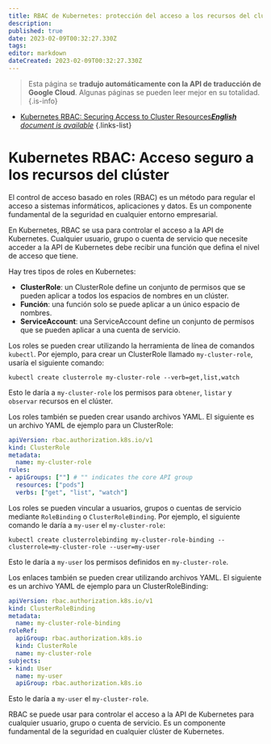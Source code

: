 ```yaml
---
title: RBAC de Kubernetes: protección del acceso a los recursos del clúster
description: 
published: true
date: 2023-02-09T00:32:27.330Z
tags: 
editor: markdown
dateCreated: 2023-02-09T00:32:27.330Z
---
```


> Esta página se **tradujo automáticamente con la API de traducción de Google Cloud**.
Algunas páginas se pueden leer mejor en su totalidad.{.is-info}



- [Kubernetes RBAC: Securing Access to Cluster Resources***English** document is available*](/en/Knowledge-base/Kubernetes/kubernetes-rbac-securing-access-to-cluster-resources)
{.links-list}


# Kubernetes RBAC: Acceso seguro a los recursos del clúster

El control de acceso basado en roles (RBAC) es un método para regular el acceso a sistemas informáticos, aplicaciones y datos. Es un componente fundamental de la seguridad en cualquier entorno empresarial.

En Kubernetes, RBAC se usa para controlar el acceso a la API de Kubernetes. Cualquier usuario, grupo o cuenta de servicio que necesite acceder a la API de Kubernetes debe recibir una función que defina el nivel de acceso que tiene.

Hay tres tipos de roles en Kubernetes:

- **ClusterRole**: un ClusterRole define un conjunto de permisos que se pueden aplicar a todos los espacios de nombres en un clúster.
- **Función**: una función solo se puede aplicar a un único espacio de nombres.
- **ServiceAccount**: una ServiceAccount define un conjunto de permisos que se pueden aplicar a una cuenta de servicio.

Los roles se pueden crear utilizando la herramienta de línea de comandos `kubectl`. Por ejemplo, para crear un ClusterRole llamado `my-cluster-role`, usaría el siguiente comando:

```
kubectl create clusterrole my-cluster-role --verb=get,list,watch
```

Esto le daría a `my-cluster-role` los permisos para `obtener`, `listar` y `observar` recursos en el clúster.

Los roles también se pueden crear usando archivos YAML. El siguiente es un archivo YAML de ejemplo para un ClusterRole:

```yaml
apiVersion: rbac.authorization.k8s.io/v1
kind: ClusterRole
metadata:
  name: my-cluster-role
rules:
- apiGroups: [""] # "" indicates the core API group
  resources: ["pods"]
  verbs: ["get", "list", "watch"]
```

Los roles se pueden vincular a usuarios, grupos o cuentas de servicio mediante `RoleBinding` o `ClusterRoleBinding`. Por ejemplo, el siguiente comando le daría a `my-user` el `my-cluster-role`:

```
kubectl create clusterrolebinding my-cluster-role-binding --clusterrole=my-cluster-role --user=my-user
```

Esto le daría a `my-user` los permisos definidos en `my-cluster-role`.

 Los enlaces también se pueden crear utilizando archivos YAML. El siguiente es un archivo YAML de ejemplo para un ClusterRoleBinding:

```yaml
apiVersion: rbac.authorization.k8s.io/v1
kind: ClusterRoleBinding
metadata:
  name: my-cluster-role-binding
roleRef:
  apiGroup: rbac.authorization.k8s.io
  kind: ClusterRole
  name: my-cluster-role
subjects:
- kind: User
  name: my-user
  apiGroup: rbac.authorization.k8s.io
```

Esto le daría a `my-user` el `my-cluster-role`.

RBAC se puede usar para controlar el acceso a la API de Kubernetes para cualquier usuario, grupo o cuenta de servicio. Es un componente fundamental de la seguridad en cualquier clúster de Kubernetes.